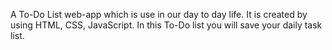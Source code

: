 A To-Do List web-app which is use in our day to day life.
It is created by using HTML, CSS, JavaScript.
In this To-Do list you will save your daily task list.
